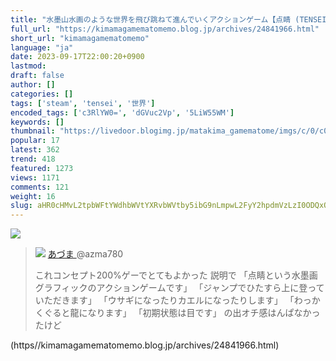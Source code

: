 ```yaml
---
title: "水墨山水画のような世界を飛び跳ねて進んでいくアクションゲーム【点睛 (TENSEI)】Steamストアページが公開 "
full_url: "https://kimamagamematomemo.blog.jp/archives/24841966.html"
short_url: "kimamagamematomemo"
language: "ja"
date: 2023-09-17T22:00:20+0900
lastmod: 
draft: false
author: []
categories: []
tags: ['steam', 'tensei', '世界']
encoded_tags: ['c3RlYW0=', 'dGVuc2Vp', '5LiW55WM']
keywords: []
thumbnail: "https://livedoor.blogimg.jp/matakima_gamematome/imgs/c/0/c001ff7e-s.jpg"
popular: 17
latest: 362
trend: 418
featured: 1273
views: 1171
comments: 121
weight: 16
slug: aHR0cHMvL2tpbWFtYWdhbWVtYXRvbWVtby5ibG9nLmpwL2FyY2hpdmVzLzI0ODQxOTY2Lmh0bWw=
---
```


![](https://livedoor.blogimg.jp/matakima_gamematome/imgs/c/0/c001ff7e-s.jpg)

<blockquote id='twibodyB30TvMVRzG'> <p> <img src='https//livedoor.blogimg.jp/matakima_gamematome/imgs/d/1/d10af0bf.jpg'> <a href='https//twitter.com/azma780/status/1702225428147306818' target='_blank'>あづま </a> @azma780 </p> <p id='twitextB30TvMVRzG'> これコンセプト200%ゲーでとてもよかった 説明で 「点睛という水墨画グラフィックのアクションゲームです」 「ジャンプでひたすら上に登っていただきます」 「ウサギになったりカエルになったりします」 「わっかくぐると龍になります」 「初期状態は目です」 の出オチ感はんぱなかったけど </p> <p> <a href='https//twitter.com/azma780/status/1702225428147306818' target='_blank'></a> </p> </blockquote> 

(https//kimamagamematomemo.blog.jp/archives/24841966.html)
